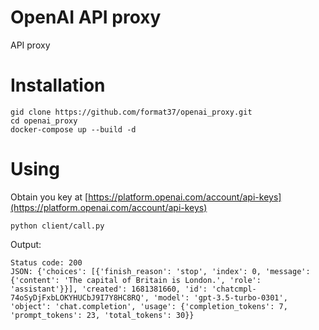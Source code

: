 # OpenAI API proxy
API proxy
# Installation
```
gid clone https://github.com/format37/openai_proxy.git
cd openai_proxy
docker-compose up --build -d
```
# Using
Obtain you key at [https://platform.openai.com/account/api-keys](https://platform.openai.com/account/api-keys)
```
python client/call.py
```
Output:
```
Status code: 200
JSON: {'choices': [{'finish_reason': 'stop', 'index': 0, 'message': {'content': 'The capital of Britain is London.', 'role': 'assistant'}}], 'created': 1681381660, 'id': 'chatcmpl-74oSyDjFxbLOKYHUCbJ9I7Y8HC8RQ', 'model': 'gpt-3.5-turbo-0301', 'object': 'chat.completion', 'usage': {'completion_tokens': 7, 'prompt_tokens': 23, 'total_tokens': 30}}
```